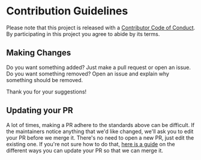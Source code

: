 # Contribution Guidelines

Please note that this project is released with a
[Contributor Code of Conduct](code-of-conduct.md). By participating in this
project you agree to abide by its terms.

## Making Changes

Do you want something added? Just make a pull request or open an issue.  
Do you want something removed? Open an issue and explain why something
should be removed.

Thank you for your suggestions!

## Updating your PR

A lot of times, making a PR adhere to the standards above can be difficult.
If the maintainers notice anything that we'd like changed, we'll ask you to
edit your PR before we merge it. There's no need to open a new PR, just edit
the existing one. If you're not sure how to do that,
[here is a guide](https://github.com/RichardLitt/knowledge/blob/master/github/amending-a-commit-guide.md)
on the different ways you can update your PR so that we can merge it.

